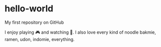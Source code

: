 # hello-world

My first repository on GitHub

I enjoy playing :video_game: and watching :movie_camera:. I also love every kind of noodle bakmie, ramen, udon, indomie, everything.
